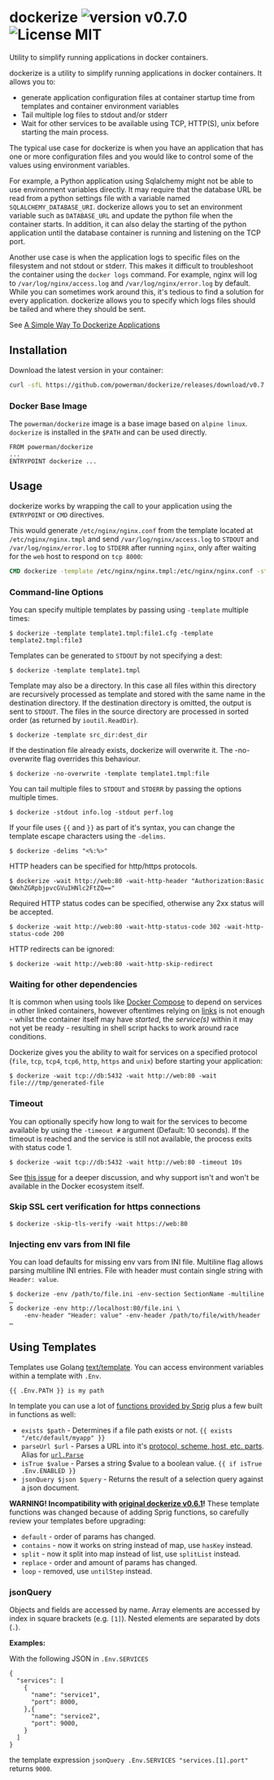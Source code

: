 # dockerize ![version v0.7.0](https://img.shields.io/badge/version-v0.7.0-brightgreen.svg) ![License MIT](https://img.shields.io/badge/license-MIT-blue.svg)

Utility to simplify running applications in docker containers.

dockerize is a utility to simplify running applications in docker containers.  It allows you to:
* generate application configuration files at container startup time from templates and container environment variables
* Tail multiple log files to stdout and/or stderr
* Wait for other services to be available using TCP, HTTP(S), unix before starting the main process.

The typical use case for dockerize is when you have an application that has one or more configuration files and you would like to control some of the values using environment variables.

For example, a Python application using Sqlalchemy might not be able to use environment variables directly.
It may require that the database URL be read from a python settings file with a variable named
`SQLALCHEMY_DATABASE_URI`.  dockerize allows you to set an environment variable such as
`DATABASE_URL` and update the python file when the container starts.
In addition, it can also delay the starting of the python application until the database container is running and listening on the TCP port.

Another use case is when the application logs to specific files on the filesystem and not stdout
or stderr. This makes it difficult to troubleshoot the container using the `docker logs` command.
For example, nginx will log to `/var/log/nginx/access.log` and
`/var/log/nginx/error.log` by default. While you can sometimes work around this, it's tedious to find a solution for every application. dockerize allows you to specify which logs files should be tailed and where they should be sent.

See [A Simple Way To Dockerize Applications](http://jasonwilder.com/blog/2014/10/13/a-simple-way-to-dockerize-applications/)


## Installation

Download the latest version in your container:

```sh
curl -sfL https://github.com/powerman/dockerize/releases/download/v0.7.0/dockerize-`uname -s`-`uname -m` | install /dev/stdin /usr/local/bin/dockerize
```

### Docker Base Image

The `powerman/dockerize` image is a base image based on `alpine linux`.  `dockerize` is installed in the `$PATH` and can be used directly.

```
FROM powerman/dockerize
...
ENTRYPOINT dockerize ...
```

## Usage

dockerize works by wrapping the call to your application using the `ENTRYPOINT` or `CMD` directives.

This would generate `/etc/nginx/nginx.conf` from the template located at `/etc/nginx/nginx.tmpl` and
send `/var/log/nginx/access.log` to `STDOUT` and `/var/log/nginx/error.log` to `STDERR` after running
`nginx`, only after waiting for the `web` host to respond on `tcp 8000`:

``` Dockerfile
CMD dockerize -template /etc/nginx/nginx.tmpl:/etc/nginx/nginx.conf -stdout /var/log/nginx/access.log -stderr /var/log/nginx/error.log -wait tcp://web:8000 nginx
```

### Command-line Options

You can specify multiple templates by passing using `-template` multiple times:

```
$ dockerize -template template1.tmpl:file1.cfg -template template2.tmpl:file3

```

Templates can be generated to `STDOUT` by not specifying a dest:

```
$ dockerize -template template1.tmpl

```

Template may also be a directory. In this case all files within this directory are recursively processed as template and stored with the same name in the destination directory.
If the destination directory is omitted, the output is sent to `STDOUT`. The files in the source directory are processed in sorted order (as returned by `ioutil.ReadDir`).

```
$ dockerize -template src_dir:dest_dir

```

If the destination file already exists, dockerize will overwrite it. The -no-overwrite flag overrides this behaviour.

```
$ dockerize -no-overwrite -template template1.tmpl:file
```

You can tail multiple files to `STDOUT` and `STDERR` by passing the options multiple times.

```
$ dockerize -stdout info.log -stdout perf.log

```

If your file uses `{{` and `}}` as part of it's syntax, you can change the template escape characters using the `-delims`.

```
$ dockerize -delims "<%:%>"
```

HTTP headers can be specified for http/https protocols.

```
$ dockerize -wait http://web:80 -wait-http-header "Authorization:Basic QWxhZGRpbjpvcGVuIHNlc2FtZQ=="
```

Required HTTP status codes can be specified, otherwise any 2xx status will
be accepted.

```
$ dockerize -wait http://web:80 -wait-http-status-code 302 -wait-http-status-code 200
```

HTTP redirects can be ignored:

```
$ dockerize -wait http://web:80 -wait-http-skip-redirect
```

### Waiting for other dependencies

It is common when using tools like [Docker Compose](https://docs.docker.com/compose/) to depend on services in other linked containers, however oftentimes relying on [links](https://docs.docker.com/compose/compose-file/#links) is not enough - whilst the container itself may have _started_, the _service(s)_ within it may not yet be ready - resulting in shell script hacks to work around race conditions.

Dockerize gives you the ability to wait for services on a specified protocol (`file`, `tcp`, `tcp4`, `tcp6`, `http`, `https` and `unix`) before starting your application:

```
$ dockerize -wait tcp://db:5432 -wait http://web:80 -wait file:///tmp/generated-file
```

### Timeout

You can optionally specify how long to wait for the services to become available by using the `-timeout #` argument (Default: 10 seconds).  If the timeout is reached and the service is still not available, the process exits with status code 1.

```
$ dockerize -wait tcp://db:5432 -wait http://web:80 -timeout 10s
```

See [this issue](https://github.com/docker/compose/issues/374#issuecomment-126312313) for a deeper discussion, and why support isn't and won't be available in the Docker ecosystem itself.

### Skip SSL cert verification for https connections

```
$ dockerize -skip-tls-verify -wait https://web:80
```

### Injecting env vars from INI file

You can load defaults for missing env vars from INI file.
Multiline flag allows parsing multiline INI entries.
File with header must contain single string with `Header: value`.

```
$ dockerize -env /path/to/file.ini -env-section SectionName -multiline …
$ dockerize -env http://localhost:80/file.ini \
    -env-header "Header: value" -env-header /path/to/file/with/header …
```

## Using Templates

Templates use Golang [text/template](http://golang.org/pkg/text/template/). You can access environment
variables within a template with `.Env`.

```
{{ .Env.PATH }} is my path
```

In template you can use a lot of [functions provided by
Sprig](http://masterminds.github.io/sprig/) plus a few built in functions as well:

  * `exists $path` - Determines if a file path exists or not. `{{ exists "/etc/default/myapp" }}`
  * `parseUrl $url` - Parses a URL into it's [protocol, scheme, host, etc. parts](https://golang.org/pkg/net/url/#URL). Alias for [`url.Parse`](https://golang.org/pkg/net/url/#Parse)
  * `isTrue $value` - Parses a string $value to a boolean value. `{{ if isTrue .Env.ENABLED }}`
  * `jsonQuery $json $query` - Returns the result of a selection query against a json document.

**WARNING! Incompatibility with [original dockerize
v0.6.1](https://github.com/jwilder/dockerize)!** These template functions
was changed because of adding Sprig functions, so carefully review your
templates before upgrading:

* `default` - order of params has changed.
* `contains` - now it works on string instead of map, use `hasKey` instead.
* `split` - now it split into map instead of list, use `splitList` instead.
* `replace` - order and amount of params has changed.
* `loop` - removed, use `untilStep` instead.

### jsonQuery

Objects and fields are accessed by name. Array elements are accessed by index in square brackets (e.g. `[1]`). Nested elements are separated by dots (`.`).

**Examples:**

With the following JSON in `.Env.SERVICES`

```
{
  "services": [
    {
      "name": "service1",
      "port": 8000,
    },{
      "name": "service2",
      "port": 9000,
    }
  ]
}
```

the template expression `jsonQuery .Env.SERVICES "services.[1].port"` returns `9000`.
